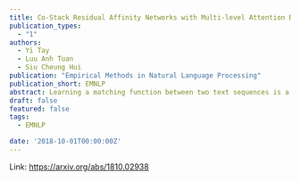 ```yaml
---
title: Co-Stack Residual Affinity Networks with Multi-level Attention Refinement for Matching Text Sequences
publication_types:
  - "1"
authors:
  - Yi Tay
  - Luu Anh Tuan
  - Siu Cheung Hui
publication: "Empirical Methods in Natural Language Processing"
publication_short: EMNLP
abstract: Learning a matching function between two text sequences is a long standing problem in NLP research. This task enables many potential applications such as question answering and paraphrase identification. This paper proposes Co-Stack Residual Affinity Networks (CSRAN), a new and universal neural architecture for this problem. CSRAN is a deep architecture, involving stacked (multi-layered) recurrent encoders. Stacked/Deep architectures are traditionally difficult to train, due to the inherent weaknesses such as difficulty with feature propagation and vanishing gradients. CSRAN incorporates two novel components to take advantage of the stacked architecture. Firstly, it introduces a new bidirectional alignment mechanism that learns affinity weights by fusing sequence pairs across stacked hierarchies. Secondly, it leverages a multi-level attention refinement component between stacked recurrent layers. The key intuition is that, by leveraging information across all network hierarchies, we can not only improve gradient flow but also improve overall performance. We conduct extensive experiments on six well-studied text sequence matching datasets, achieving state-of-the-art performance on all.
draft: false
featured: false
tags:
  - EMNLP

date: '2018-10-01T00:00:00Z'
---
```

Link: https://arxiv.org/abs/1810.02938
